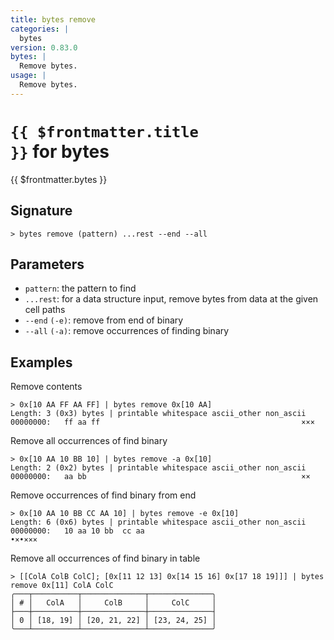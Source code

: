 ```yaml
---
title: bytes remove
categories: |
  bytes
version: 0.83.0
bytes: |
  Remove bytes.
usage: |
  Remove bytes.
---
```


# <code>{{ $frontmatter.title }}</code> for bytes

<div class='command-title'>{{ $frontmatter.bytes }}</div>

## Signature

```> bytes remove (pattern) ...rest --end --all```

## Parameters

 -  `pattern`: the pattern to find
 -  `...rest`: for a data structure input, remove bytes from data at the given cell paths
 -  `--end` `(-e)`: remove from end of binary
 -  `--all` `(-a)`: remove occurrences of finding binary

## Examples

Remove contents
```shell
> 0x[10 AA FF AA FF] | bytes remove 0x[10 AA]
Length: 3 (0x3) bytes | printable whitespace ascii_other non_ascii
00000000:   ff aa ff                                             ×××

```

Remove all occurrences of find binary
```shell
> 0x[10 AA 10 BB 10] | bytes remove -a 0x[10]
Length: 2 (0x2) bytes | printable whitespace ascii_other non_ascii
00000000:   aa bb                                                ××

```

Remove occurrences of find binary from end
```shell
> 0x[10 AA 10 BB CC AA 10] | bytes remove -e 0x[10]
Length: 6 (0x6) bytes | printable whitespace ascii_other non_ascii
00000000:   10 aa 10 bb  cc aa                                   •×•×××

```

Remove all occurrences of find binary in table
```shell
> [[ColA ColB ColC]; [0x[11 12 13] 0x[14 15 16] 0x[17 18 19]]] | bytes remove 0x[11] ColA ColC
╭───┬──────────┬──────────────┬──────────────╮
│ # │   ColA   │     ColB     │     ColC     │
├───┼──────────┼──────────────┼──────────────┤
│ 0 │ [18, 19] │ [20, 21, 22] │ [23, 24, 25] │
╰───┴──────────┴──────────────┴──────────────╯

```
